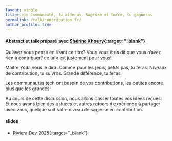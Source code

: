 ```yaml
---
layout: single
title: 🇫🇷 Communauté, tu aideras. Sagesse et force, tu gagneras
permalink: /talk/contribution-fr/
author_profile: true
---
```


#### Abstract et talk préparé avec [Shérine Khoury](https://www.linkedin.com/in/sh%C3%A9rine-khoury-437758a/){:target="_blank"}

Qu’avez vous pensé en lisant ce titre?
Vous vous êtes dit que vous n’avez rien à contribuer? ce talk est justement pour vous!

Maître Yoda vous le dira: Comme pour les jedis, petits pas, tu feras. Niveaux de contribution, tu suivras. Grande différence, tu feras.

Les communautés tech ont besoin de vos contributions, les petites encore plus que les grandes!

Au cours de cette discussion, nous allons casser toutes vos idées reçues: Et nous avons bien des astuces et autres retours d’expérience à partager avec vous, quelque soit votre niveau de sagesse en contribution.

#### slides
- [Riviera Dev 2025](https://speakerdeck.com/zbendhiba/communaute-tu-aideras-sagesse-et-force-tu-gagneras){:target="_blank"}
